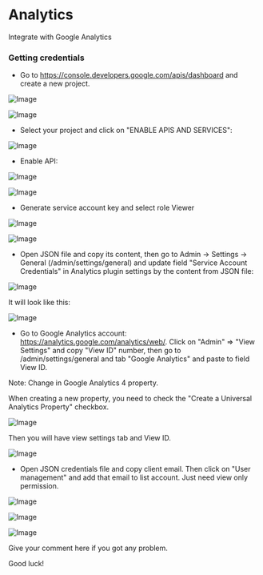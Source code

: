 # Analytics

Integrate with Google Analytics

### Getting credentials

- Go to https://console.developers.google.com/apis/dashboard and create a new project.

![Image](https://botble.com/storage/uploads/1/analytics/step1.png)

![Image](https://botble.com/storage/uploads/1/analytics/step2.png)

- Select your project and click on "ENABLE APIS AND SERVICES":

![Image](https://botble.com/storage/uploads/1/analytics/step3.png)

- Enable API:

![Image](https://botble.com/storage/uploads/1/analytics/step4.png)

![Image](https://botble.com/storage/uploads/1/analytics/step5.png)

- Generate service account key and select role Viewer

![Image](https://botble.com/storage/uploads/1/analytics/step6.png)

![Image](https://botble.com/storage/uploads/1/analytics/step7.png)

- Open JSON file and copy its content, then go to Admin -> Settings -> General (/admin/settings/general) and update
  field "Service Account Credentials" in Analytics plugin settings by the content from JSON file:

![Image](https://botble.com/storage/uploads/1/analytics/step8.png)

It will look like this:

![Image](https://live.staticflickr.com/65535/51017973085_711a45d2f1_b.jpg)

- Go to Google Analytics account: https://analytics.google.com/analytics/web/. Click on "Admin" => "View Settings" and
  copy "View ID" number, then go to /admin/settings/general and tab "Google Analytics" and paste to field View ID.

Note: Change in Google Analytics 4 property.

When creating a new property, you need to check the "Create a Universal Analytics Property" checkbox.

![Image](https://botble.com/storage/docs/google-analytics/analytics-change-1.png)

Then you will have view settings tab and View ID.

![Image](https://botble.com/storage/docs/google-analytics/analytics-change-2.png)

- Open JSON credentials file and copy client email. Then click on "User management" and add that email to list account.
  Just need view only permission.

![Image](https://botble.com/storage/uploads/1/analytics/step9.png)

![Image](https://botble.com/storage/uploads/1/analytics/step10.png)

![Image](https://botble.com/storage/uploads/1/analytics/step11.png)

Give your comment here if you got any problem.

Good luck!
